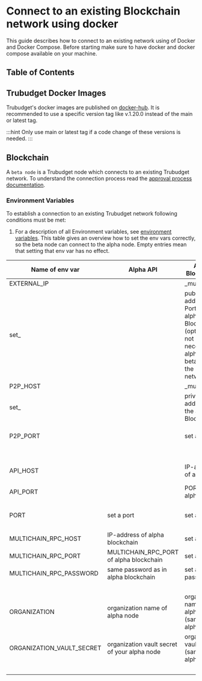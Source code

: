 # Connect to an existing Blockchain network using docker

This guide describes how to connect to an existing network using of Docker and Docker Compose.
Before starting make sure to have docker and docker compose available on your machine.

## Table of Contents

## Trubudget Docker Images

Trubudget's docker images are published on [docker-hub](https://hub.docker.com/u/trubudget).
It is recommended to use a specific version tag like v.1.20.0 instead of the main or latest tag.

:::hint
Only use main or latest tag if a code change of these versions is needed.
:::

## Blockchain

A `beta node` is a Trubudget node which connects to an existing Trubudget network.
To understand the connection process read the [approval process documentation](./connection-process.md).

### Environment Variables

To establish a connection to an existing Trubudget network following conditions must be met:

1. For a description of all Environment variables, see [environment variables](../../../environment-variables.md).
   This table gives an overview how to set the env vars correctly, so the beta node can connect to the alpha node.
   Empty entries mean that setting that env var has no effect.

| Name of env var           | Alpha API                                    | Alpha Blockchain                                                                                                       | Beta API                                    | Beta Blockchain                                      |
| ------------------------- | -------------------------------------------- | ---------------------------------------------------------------------------------------------------------------------- | ------------------------------------------- | ---------------------------------------------------- |
| EXTERNAL_IP               |                                              | \_must not                                                                                                             |
| set\_                     |                                              | public IP-address and Port of the alpha Blockchain (optional, not necessary if alpha and beta are in the same network) |
| P2P_HOST                  |                                              | \_must not                                                                                                             |
| set\_                     |                                              | private IP-address of the alpha Blockchain                                                                             |
| P2P_PORT                  |                                              | set a port                                                                                                             |                                             | P2P_PORT of the alpha Blockchain                     |
| <br/>                     | <br/>                                        | <br/>                                                                                                                  | <br/>                                       | <br/>                                                |
| API_HOST                  |                                              | IP-address of alpha API                                                                                                |                                             | IP-address of the Beta API                           |
| API_PORT                  |                                              | PORT of alpha API                                                                                                      |                                             | PORT of the Beta API                                 |
| <br/>                     | <br/>                                        | <br/>                                                                                                                  | <br/>                                       | <br/>                                                |
| PORT                      | set a port                                   | set a port                                                                                                             | set a port                                  | set a port                                           |
| <br/>                     | <br/>                                        | <br/>                                                                                                                  | <br/>                                       | <br/>                                                |
| MULTICHAIN_RPC_HOST       | IP-address of alpha blockchain               | set a port                                                                                                             | set a port                                  | set a port                                           |
| MULTICHAIN_RPC_PORT       | MULTICHAIN_RPC_PORT of alpha blockchain      | set a port                                                                                                             | MULTICHAIN_RPC_PORT of beta blockchain      | set a port                                           |
| MULTICHAIN_RPC_PASSWORD   | same password as in alpha blockchain         | set a password                                                                                                         | same password as in beta blockchain         | set a password                                       |
| <br/>                     | <br/>                                        | <br/>                                                                                                                  | <br/>                                       | <br/>                                                |
| ORGANIZATION              | organization name of alpha node              | organization name of alpha node (same as in alpha API)                                                                 | organization name of beta node              | organization name of beta node (same as in beta API) |
| ORGANIZATION_VAULT_SECRET | organization vault secret of your alpha node | organization vault secret (same as in alpha API)                                                                       | organization vault secret of your beta node | organization vault secret (same as in beta API)      |
| <br/>                     | <br/>                                        | <br/>                                                                                                                  | <br/>                                       | <br/>                                                |
